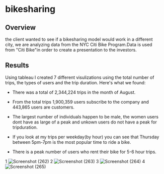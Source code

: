 # bikesharing
## Overview
the client wanted to see if a bikesharing model would work in a different city, we are analyzing data from the NYC Citi Bike Program.Data is used from "Citi Bike"in order to create a presentation to the investors.
## Results
Using tableau I created 7 different visulizations using the total number of trips, the types of users and the trip duration. Here's what we found:

* There was a total of 2,344,224 trips in the month of August.

* From the total trips 1,900,359 users subscribe to the company and 443,865 users are customers.

* The largest number of individuals happen to be male, the women users dont have as large of a peak and unkown users do not have a peak for tripduration.

* If you look at my trips per weekday(by hour) you can see that Thursday between 5pm-7pm is the most popular time to ride a bike.
* There is a peak number of users who rent their bike for 5-6 hour trips.

1
![Screenshot (262)](https://user-images.githubusercontent.com/100504550/179341513-fdd1a925-80cb-4cee-bd08-fc6c522d0411.png)
2
![Screenshot (263)](https://user-images.githubusercontent.com/100504550/179341672-47fa5c8a-b3c8-461e-aa35-97bd98188392.png)
3
![Screenshot (264)](https://user-images.githubusercontent.com/100504550/179341720-ceeece75-3b3f-49a4-a0df-3cef6efdf0f7.png)
4
![Screenshot (265)](https://user-images.githubusercontent.com/100504550/179341820-c637e91a-920c-4332-8f4e-a2b15154d773.png)

